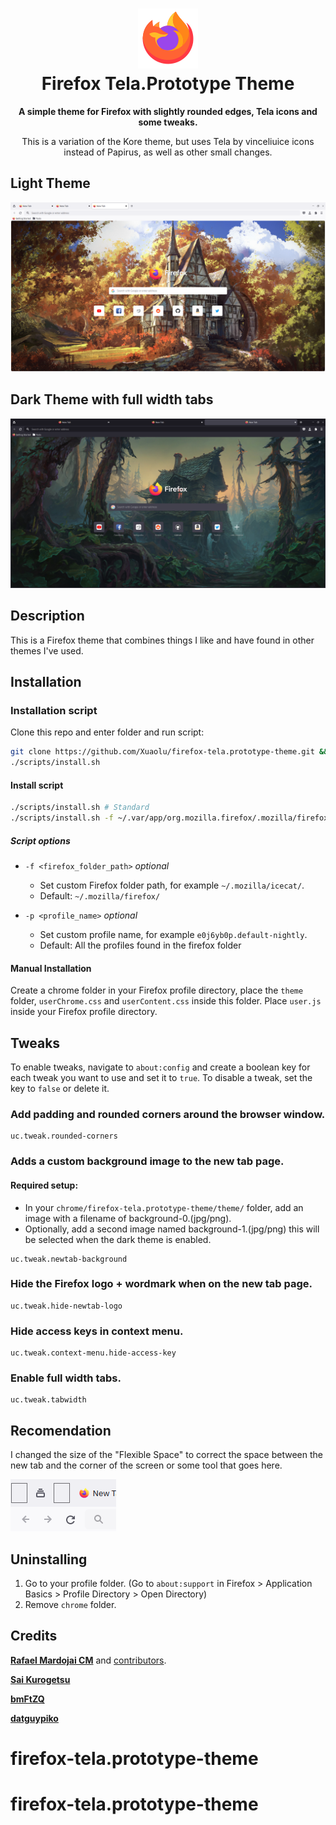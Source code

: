 <h1 align="center">
	<img src="logo.png" alt="Firefox Papirus icon theme" width="96" height="96"/><br>
 Firefox Tela.Prototype Theme
</h1>

<p align="center"><strong>A simple theme for Firefox with slightly rounded edges, Tela icons and some tweaks.</strong></p>
<p align="center">This is a variation of the Kore theme, but uses Tela by vinceliuice icons instead of Papirus, as well as other small changes.</p>

## Light Theme
![Light Theme](preview1.png)

## Dark Theme with full width tabs
![Dark Theme](preview2.png)

## Description

This is a Firefox theme that combines things I like and have found in other themes I've used.


## Installation

### Installation script

Clone this repo and enter folder and run script:

```sh
git clone https://github.com/Xuaolu/firefox-tela.prototype-theme.git && cd firefox-tela.prototype-theme
./scripts/install.sh
```

#### Install script

```sh
./scripts/install.sh # Standard
./scripts/install.sh -f ~/.var/app/org.mozilla.firefox/.mozilla/firefox # Flatpak
```

##### Script options

- `-f <firefox_folder_path>` *optional*
    - Set custom Firefox folder path, for example `~/.mozilla/icecat/`.
    - Default: `~/.mozilla/firefox/`

- `-p <profile_name>` *optional*
    - Set custom profile name, for example `e0j6yb0p.default-nightly`.
    - Default: All the profiles found in the firefox folder


#### Manual Installation
Create a chrome folder in your Firefox profile directory, place the `theme` folder, `userChrome.css` and `userContent.css` inside this folder. Place `user.js` inside your Firefox profile directory.

## Tweaks
To enable tweaks, navigate to `about:config` and create a boolean key for each tweak you want to use and set it to `true`.
To disable a tweak, set the key to `false` or delete it.
### Add padding and rounded corners around the browser window.
```
uc.tweak.rounded-corners
```
### Adds a custom background image to the new tab page.

#### Required setup:
* In your `chrome/firefox-tela.prototype-theme/theme/` folder, add an image with a filename of background-0.(jpg/png).
* Optionally, add a second image named background-1.(jpg/png) this will be selected when the dark theme is enabled.
```
uc.tweak.newtab-background
```

### Hide the Firefox logo + wordmark when on the new tab page.
```
uc.tweak.hide-newtab-logo
```

### Hide access keys in context menu.
```
uc.tweak.context-menu.hide-access-key
```

### Enable full width tabs.
```
uc.tweak.tabwidth
```


## Recomendation
I changed the size of the "Flexible Space" to correct the space between the new tab and the corner of the screen or some tool that goes here.

![](flexspace.png)


## Uninstalling

1. Go to your profile folder. (Go to `about:support` in Firefox > Application Basics > Profile Directory > Open Directory)
2. Remove `chrome` folder.


## Credits
**[Rafael Mardojai CM](https://github.com/rafaelmardojai/firefox-gnome-theme)** and [contributors](https://github.com/rafaelmardojai/firefox-gnome-theme/graphs/contributors). 

**[Sai Kurogetsu](https://github.com/kurogetsusai/firefox-gnome-theme)**

**[bmFtZQ](https://github.com/bmFtZQ/edge-frfox)**

**[datguypiko](https://github.com/datguypiko/Firefox-Mod-Blur)**
# firefox-tela.prototype-theme
# firefox-tela.prototype-theme
